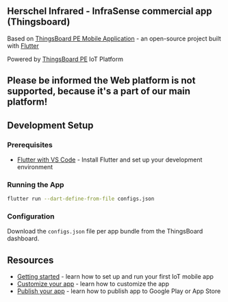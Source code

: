 ## Herschel Infrared - InfraSense commercial app (Thingsboard)

Based on [ThingsBoard PE Mobile Application](https://thingsboard.io/products/mobile-pe/) - an open-source project built with [Flutter](https://flutter.dev/)

Powered by [ThingsBoard PE](https://thingsboard.io/products/thingsboard-pe/) IoT Platform

## Please be informed the Web platform is not supported, because it's a part of our main platform!

## Development Setup

### Prerequisites

- [Flutter with VS Code](https://docs.flutter.dev/install/with-vs-code) - Install Flutter and set up your development environment

### Running the App

```bash
flutter run --dart-define-from-file configs.json
```

### Configuration

Download the `configs.json` file per app bundle from the ThingsBoard dashboard.

## Resources

- [Getting started](https://thingsboard.io/docs/pe/mobile/getting-started/) - learn how to set up and run your first IoT mobile app
- [Customize your app](https://thingsboard.io/docs/pe/mobile/customization/) - learn how to customize the app
- [Publish your app](https://thingsboard.io/docs/pe/mobile/release/) - learn how to publish app to Google Play or App Store
